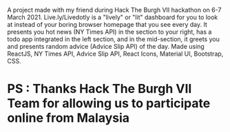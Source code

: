 A project made with my friend during Hack The Burgh VII hackathon on 6-7 March 2021. Live.ly/Livedotly is a "lively" or "lit" dashboard for you to look at instead of your boring browser homepage that you see every day. It presents you hot news (NY Times API) in the section to your right, has a todo app integrated in the left section, and in the mid-section, it greets you and presents random advice (Advice Slip API) of the day. Made using ReactJS, NY Times API, Advice Slip API, React Icons, Material UI, Bootstrap, CSS.

# PS : Thanks Hack The Burgh VII Team for allowing us to participate online from Malaysia

